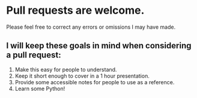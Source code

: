 # Pull requests are welcome. 

Please feel free to correct any errors or omissions I may have made.

## I will keep these goals in mind when considering a pull request:

1. Make this easy for people to understand.
2. Keep it short enough to cover in a 1 hour presentation.
3. Provide some accessible notes for people to use as a reference.
4. Learn some Python!
